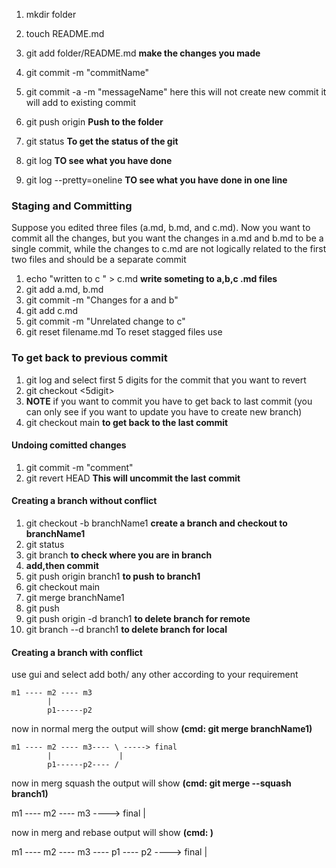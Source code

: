1. mkdir folder
2. touch README.md
3. git add folder/README.md __make the changes you made__
4. git commit -m "commitName"
5. git commit -a -m "messageName" here this will not create new commit it will add to existing commit
6. git push origin __Push to the folder__
7. git status __To get the status of the git__

1. git log __TO see what you have done__
2. git log --pretty=oneline __TO see what you have done in one line__

###   Staging and Committing  ###

Suppose you edited three files (a.md, b.md, and c.md). Now you want to commit all the changes, but you want the changes in a.md and b.md to be a single commit, while the changes to c.md are not logically related to the first two files and should be a separate commit
1. echo "written to c " > c.md __write someting to a,b,c .md files__
2. git add a.md, b.md
3. git commit -m "Changes for a and b"
4. git add c.md
5. git commit -m "Unrelated change to c"
6. git reset filename.md To reset stagged files use

### To get back to previous commit ###
1. git log and select first 5 digits for the commit that you want to revert
2. git checkout <5digit>
3. __NOTE__ if you want to commit you have to get back to last commit (you can only see if you want to update you have to create new branch)
4. git checkout main __to get back to the last commit__

#### Undoing comitted changes ####
1. git commit -m "comment"
2. git revert HEAD __This will uncommit the last commit__

#### Creating a branch without conflict ####
1. git checkout -b branchName1 __create a branch and checkout to branchName1__
2. git status
3. git branch __to check where you are in branch__ 
4. __add,then commit__
5. git push origin branch1  __to push to branch1__
6. git checkout main
7. git merge branchName1
8. git push
9. git push origin -d branch1 __to delete branch for remote__
10. git branch --d branch1 __to delete branch for local__

#### Creating a branch with conflict ####
use gui and select add both/ any other according to your requirement

    m1 ---- m2 ---- m3
            |
            p1------p2

now in normal merg the output will show   __(cmd:  git merge branchName1)__

    m1 ---- m2 ---- m3---- \ -----> final
            |               |  
            p1------p2---- /

now in merg squash the output will show   __(cmd: git merge --squash branch1)__

   m1 ---- m2 ---- m3  ----> final
    |

now in merg and rebase output will show   __(cmd: )__

   m1 ---- m2 ---- m3 ---- p1 ---- p2 ----> final
    |
